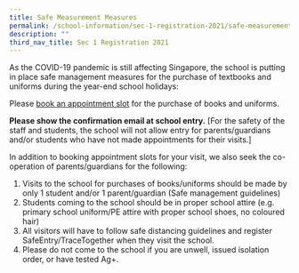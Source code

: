 ```yaml
---
title: Safe Measurement Measures
permalink: /school-information/sec-1-registration-2021/safe-measurement-measures/
description: ""
third_nav_title: Sec 1 Registration 2021
---
```


As the COVID-19 pandemic is still affecting Singapore, the school is putting in place safe management measures for the purchase of textbooks and uniforms during the year-end school holidays:

Please [book an appointment slot](http://www.picktime.com/krss2021) for the purchase of books and uniforms.

**Please show the confirmation email at school entry.** \[For the safety of the staff and students, the school will not allow entry for parents/guardians and/or students who have not made appointments for their visits.\]

In addition to booking appointment slots for your visit, we also seek the co-operation of parents/guardians for the following:

1.  Visits to the school for purchases of books/uniforms should be made by only 1 student and/or 1 parent/guardian (Safe management guidelines)
2.  Students coming to the school should be in proper school attire (e.g. primary school uniform/PE attire with proper school shoes, no coloured hair)
3.  All visitors will have to follow safe distancing guidelines and register SafeEntry/TraceTogether when they visit the school.
4.  Please do not come to the school if you are unwell, issued isolation order, or have tested Ag+.